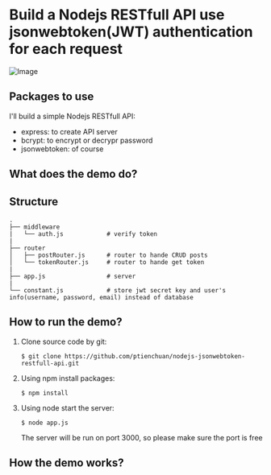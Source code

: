 # Build a Nodejs RESTfull API use jsonwebtoken(JWT) authentication for each request
![Image](https://raw.githubusercontent.com/ptienchuan/nodejs-jsonwebtoken-restfull-api/master/nodejs-jwt.png)

## Packages to use
I'll build a simple Nodejs RESTfull API:
* express: to create API server
* bcrypt: to encrypt or decrypr password
* jsonwebtoken: of course

## What does the demo do?

## Structure
    .
    ├── middleware
    |   └── auth.js            # verify token
    |
    ├── router
    │   ├── postRouter.js      # router to hande CRUD posts
    │   └── tokenRouter.js     # router to hande get token
    |
    ├── app.js                 # server
    |
    └── constant.js            # store jwt secret key and user's info(username, password, email) instead of database

## How to run the demo?
1. Clone source code by git:

    `$ git clone https://github.com/ptienchuan/nodejs-jsonwebtoken-restfull-api.git`
2. Using npm install packages:

    `$ npm install`
3. Using node start the server:

    `$ node app.js`
    
    The server will be run on port 3000, so please make sure the port is free
    
## How the demo works?
